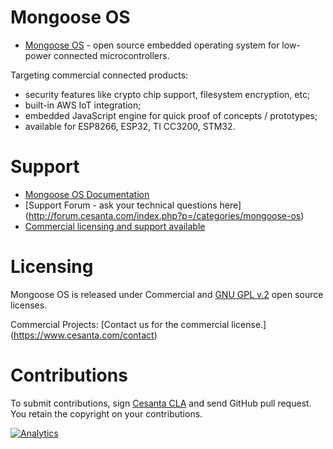 # Mongoose OS

- [Mongoose OS](https://mongoose-os.com) - open source embedded operating system for low-power connected microcontrollers. 

Targeting commercial connected products:
- security features like crypto chip support, filesystem encryption, etc; 
- built-in AWS IoT integration;
- embedded JavaScript engine for quick proof of concepts / prototypes;
- available for ESP8266, ESP32, TI CC3200, STM32.

# Support
- [Mongoose OS Documentation](https://mongoose-os.com/docs/#/overview/)
- [Support Forum - ask your technical questions here] (http://forum.cesanta.com/index.php?p=/categories/mongoose-os)
- [Commercial licensing and support available](https://cesanta.com/contact)

# Licensing

Mongoose OS is released under Commercial and [GNU GPL v.2](http://www.gnu.org/licenses/old-licenses/gpl-2.0.html) open source licenses.

Commercial Projects: [Contact us for the commercial license.] (https://www.cesanta.com/contact)

# Contributions

To submit contributions, sign
[Cesanta CLA](https://docs.cesanta.com/contributors_la.shtml)
and send GitHub pull request. You retain the copyright on your contributions.

[![Analytics](https://ga-beacon.appspot.com/UA-42732794-6/project-page)](https://github.com/cesanta/mongoose-os)
